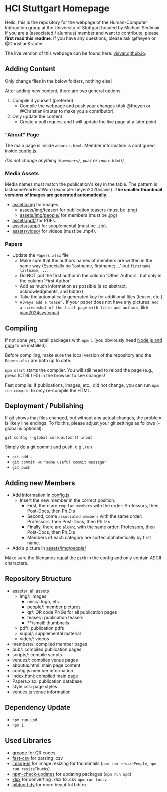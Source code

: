 # HCI Stuttgart Homepage

Hello, this is the repository for the webpage of the Human-Computer Interaction group at the University of Stuttgart headed by Michael Sedlmair.
If you are a (associated / alumnus) member and want to contribute, please **first read this readme**. If you have any questions, please ask @fheyen or @ChristianKrauter.

The live version of this webpage can be found here: [visvar.github.io](https://visvar.github.io/).

## Adding Content

Only change files in the below folders, nothing else!

After adding new content, there are two general options:
1. Compile it yourself (prefered)
   - Compile the webpage and push your changes (Ask @fheyen or @ChristianKrauter to make you a contributor).
2. Only update the content
   - Create a pull request and I will update the live page at a later point.

### "About" Page

The main page is inside `aboutus.html`.
Member information is configured inside [config.js](./config.js).

*(Do not change anything in `members/`, `pub/` or `index.html`!)*

### Media Assets

Media names must match the publication's key in the table.
The pattern is lastnameYearFirstWord (example: heyen2020clavis).
**The smaller thumbnail versions of images are generated automatically.**

- [assets/img](./assets/img/) for images
  - [assets/img/teaser/](./assets/img/teaser/) for publication teasers (must be .png)
  - [assets/img/people/](./assets/img/people/) for members (must be .jpg)
- [assets/pdf/](./assets/pdf/) for PDFs.
- [assets/suppl/](./assets/suppl/) for supplemental (must be .zip).
- [assets/video/](./assets/video/) for videos (must be .mp4).

### Papers

- Update the `Papers.xlsx` file
  - Make sure that the authors names of members are written in the same way (Especially no 'lastname, firstname; ...' but `firstname lastname, ...`
  - Do NOT put the first author in the column 'Other Authors', but only in the column 'First Author'
  - Add as much information as possible (also abstract, acknowledgments, and bibtex)
  - Take the automatically generated key for additional files (teaser, etc.)
  - `Always add a teaser.` If your paper does not have any pictures: `Add a screenshot of the first page with title and authors`, like [xiao2024systemati](https://visvar.github.io/pub/xiao2024systematic.html)

## Compiling

If not done yet, install packages with `npm i` (you obviously need [Node.js and npm](https://nodejs.org/en/) to be installed).

Before compiling, make sure the local version of the repository and the `Papers.xlsx` are both up to date.

`npm start` starts the compiler.
You will still need to reload the page (e.g., press (CTRL) F5) in the browser to see changes!

Fast compile: If publications, images, etc., did not change, you can run `npm run compile` to only re-compile the HTML.

## Deployment / Publishing

If git shows that files changed, but without any actual changes, the problem is likely line endings.
To fix this, please adjust your git settings as follows (-global is optional):

`git config --global core.autocrlf input`

Simply do a git commit and push, e.g., run

- `git add .`
- `git commit -m "some useful commit message"`
- `git push`

## Adding new Members

- Add information in [config.js](./config.js)
   - Insert the new member in the correct position.
      - First, there are `regular members` with the order: Professors, then Post-Docs, then Ph.D.s
      - Second, come `associated members` with the same order: Professors, then Post-Docs, then Ph.D.s
      - Finally, there are `alumni` with the same order: Professors, then Post-Docs, then Ph.D.s
      - Members of each category are sorted alphabetically by first name.
- Add a picture in [assets/img/people/](./assets/img/people/)

Make sure the filenames equal the `path` in the config and only contain ASCII characters.

## Repository Structure

- assets/: all assets
  - img/: images
    - misc/: logo, etc.
    - people/: member pictures
    - qr/: QR code PNGs for all publication pages
    - teaser/: publication teasers   
    - **/small: thumbnails
  - pdf/: publication pdfs
  - suppl/: supplemental material
  - video/: videos
- members/: compiled member pages
- pub/: compiled publication pages
- scripts/: compile scripts
- venues/: compiles venue pages
- aboutus.html: main page content
- config.js member information
- index.html: compiled main page
- Papers.xlsx: publication database
- style.css: page styles
- venues.js venue information

## Dependency Update

- `npm run upd`
- `npm i`

## Used Libraries

- [qrcode](https://github.com/soldair/node-qrcode) for QR codes
- [fast-csv](https://github.com/C2FO/fast-csv) for parsing .csv
- [image-js](https://github.com/image-js/image-js) for image resizing for thumbnails (`npm run resizePeople`, `npm run resizeThumbs`)
- [npm-check-updates](https://github.com/raineorshine/npm-check-updates) for updating packages (`npm run upd`)
- [xlsx](https://github.com/SheetJS/sheetjs) for converting .xlsx to .csv `npm run tocsv`
- [bibtex-tidy](https://github.com/FlamingTempura/bibtex-tidy) for more beautiful bibtex
